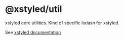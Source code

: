 # @xstyled/util

xstyled core utilities. Kind of specific lodash for xstyled.

See [xstyled documentation](https://xstyled.dev)

